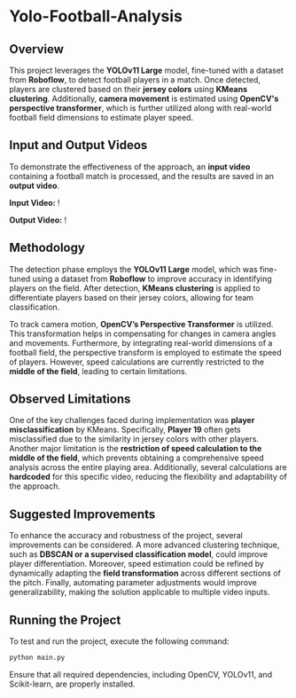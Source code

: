 # Yolo-Football-Analysis

## Overview
This project leverages the **YOLOv11 Large** model, fine-tuned with a dataset from **Roboflow**, to detect football players in a match. Once detected, players are clustered based on their **jersey colors** using **KMeans clustering**. Additionally, **camera movement** is estimated using **OpenCV's perspective transformer**, which is further utilized along with real-world football field dimensions to estimate player speed.

## Input and Output Videos
To demonstrate the effectiveness of the approach, an **input video** containing a football match is processed, and the results are saved in an **output video**.

**Input Video:** !

**Output Video:** !

## Methodology
The detection phase employs the **YOLOv11 Large** model, which was fine-tuned using a dataset from **Roboflow** to improve accuracy in identifying players on the field. After detection, **KMeans clustering** is applied to differentiate players based on their jersey colors, allowing for team classification.

To track camera motion, **OpenCV’s Perspective Transformer** is utilized. This transformation helps in compensating for changes in camera angles and movements. Furthermore, by integrating real-world dimensions of a football field, the perspective transform is employed to estimate the speed of players. However, speed calculations are currently restricted to the **middle of the field**, leading to certain limitations.

## Observed Limitations
One of the key challenges faced during implementation was **player misclassification** by KMeans. Specifically, **Player 19** often gets misclassified due to the similarity in jersey colors with other players. Another major limitation is the **restriction of speed calculation to the middle of the field**, which prevents obtaining a comprehensive speed analysis across the entire playing area. Additionally, several calculations are **hardcoded** for this specific video, reducing the flexibility and adaptability of the approach.

## Suggested Improvements
To enhance the accuracy and robustness of the project, several improvements can be considered. A more advanced clustering technique, such as **DBSCAN or a supervised classification model**, could improve player differentiation. Moreover, speed estimation could be refined by dynamically adapting the **field transformation** across different sections of the pitch. Finally, automating parameter adjustments would improve generalizability, making the solution applicable to multiple video inputs.

## Running the Project
To test and run the project, execute the following command:
```bash
python main.py
```
Ensure that all required dependencies, including OpenCV, YOLOv11, and Scikit-learn, are properly installed.
